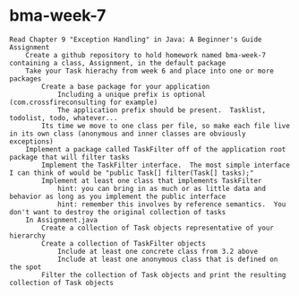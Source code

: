 bma-week-7
==========

    Read Chapter 9 "Exception Handling" in Java: A Beginner's Guide
    Assignment
        Create a github repository to hold homework named bma-week-7 containing a class, Assignment, in the default package
        Take your Task hierachy from week 6 and place into one or more packages
            Create a base package for your application
                Including a unique prefix is optional (com.crossfireconsulting for example)
                The application prefix should be present.  Tasklist, todolist, todo, whatever...
            Its time we move to one class per file, so make each file live in its own class (anonymous and inner classes are obviously exceptions)
        Implement a package called TaskFilter off of the application root package that will filter tasks 
            Implement the TaskFilter interface.  The most simple interface I can think of would be "public Task[] filter(Task[] tasks);"
            Implement at least one class that implements TaskFilter 
                hint: you can bring in as much or as little data and behavior as long as you implement the public interface
                hint: remember this involves by reference semantics.  You don't want to destroy the original collection of tasks
        In Assignment.java
            Create a collection of Task objects representative of your hierarchy
            Create a collection of TaskFilter objects
                Include at least one concrete class from 3.2 above
                Include at least one anonymous class that is defined on the spot
            Filter the collection of Task objects and print the resulting collection of Task objects